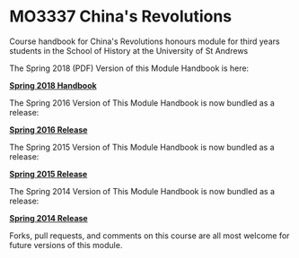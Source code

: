 MO3337 China's Revolutions
========================

Course handbook for China's Revolutions honours module for third years students in the School of History at the University of St Andrews

The Spring 2018 (PDF) Version of this Module Handbook is here:

**[Spring 2018 Handbook](https://github.com/kmlawson/china-revolutions-mo3337/raw/master/archive/MO3337%20China's%20Revolutions%20Spring%202018.pdf)**

The Spring 2016 Version of This Module Handbook is now bundled as a release:

**[Spring 2016 Release](https://github.com/kmlawson/china-revolutions-mo3337/releases/tag/2016)**

The Spring 2015 Version of This Module Handbook is now bundled as a release:

**[Spring 2015 Release](https://github.com/kmlawson/china-revolutions-mo3337/releases/tag/2015)**

The Spring 2014 Version of This Module Handbook is now bundled as a release:

**[Spring 2014 Release](https://github.com/kmlawson/china-revolutions-mo3337/releases)**

Forks, pull requests, and comments on this course are all most welcome for future versions of this module.
